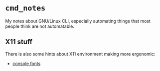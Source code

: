 # `cmd_notes`
My notes about GNU/Linux CLI,
especially automating things that most people think are not automatable.

## X11 stuff
There is also some hints about X11 environment making more ergonomic:

  * [console fonts](./fonts.md)
